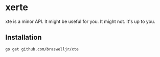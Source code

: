 # xerte

xte is a minor API. It might be useful for you. It might not. It's up to you.

## Installation

```bash
go get github.com/braswelljr/xte
```
